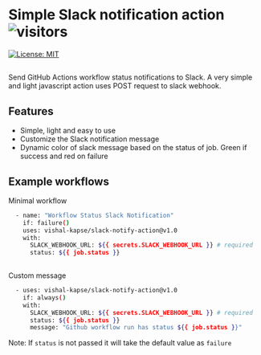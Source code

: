 # Simple Slack notification action ![visitors](https://visitor-badge.laobi.icu/badge?page_id=vishal-kapse.slack-notify-action)

[![License: MIT](https://img.shields.io/badge/License-MIT-yellow.svg)](https://opensource.org/licenses/MIT)

##

Send GitHub Actions workflow status notifications to Slack.
A very simple and light javascript action uses POST request to slack webhook.

## Features

- Simple, light and easy to use
- Customize the Slack notification message
- Dynamic color of slack message based on the status of job. Green if success and red on failure


## Example workflows

Minimal workflow

```bash
  - name: "Workflow Status Slack Notification"
    if: failure()
    uses: vishal-kapse/slack-notify-action@v1.0
    with:
      SLACK_WEBHOOK_URL: ${{ secrets.SLACK_WEBHOOK_URL }} # required
      status: ${{ job.status }}
     
```

Custom message

```bash
  - uses: vishal-kapse/slack-notify-action@v1.0
    if: always()
    with:
      SLACK_WEBHOOK_URL: ${{ secrets.SLACK_WEBHOOK_URL }} # required
      status: ${{ job.status }}
      message: "Github workflow run has status ${{ job.status }}"
```

Note: If `status` is not passed it will take the default value as `failure`

